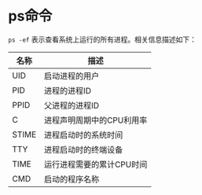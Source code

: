 # ps命令

`ps -ef` 表示查看系统上运行的所有进程。相关信息描述如下：

| 名称  | 描述                      |
| ----- | ------------------------- |
| UID   | 启动进程的用户            |
| PID   | 进程的进程ID              |
| PPID  | 父进程的进程ID            |
| C     | 进程声明周期中的CPU利用率 |
| STIME | 进程启动时的系统时间      |
| TTY   | 进程启动时的终端设备      |
| TIME  | 运行进程需要的累计CPU时间 |
| CMD   | 启动的程序名称            |

